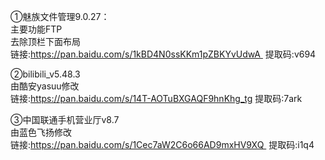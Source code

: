 ①魅族文件管理9.0.27：<br>
主要功能FTP<br>
去除顶栏下面布局<br>
链接:https://pan.baidu.com/s/1kBD4N0ssKKm1pZBKYvUdwA 
提取码:v694

②bilibili_v5.48.3<br>
由酷安yasuu修改<br>
链接:https://pan.baidu.com/s/14T-AOTuBXGAQF9hnKhg_tg
提取码:7ark 

③中国联通手机营业厅v8.7<br>
由蓝色飞扬修改<br>
链接:https://pan.baidu.com/s/1Cec7aW2C6o66AD9mxHV9XQ 
提取码:i1q4




